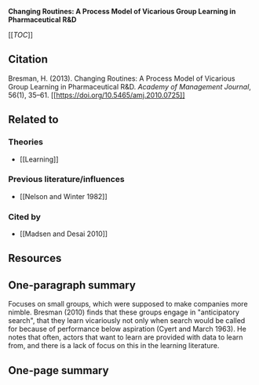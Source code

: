**Changing Routines: A Process Model of Vicarious Group Learning in Pharmaceutical R&D**

[[_TOC_]]

## Citation
Bresman, H. (2013). Changing Routines: A Process Model of Vicarious Group Learning in Pharmaceutical R&D. *Academy of Management Journal*, 56(1), 35–61. [[https://doi.org/10.5465/amj.2010.0725]]

## Related to

### Theories
* [[Learning]]

### Previous literature/influences
* [[Nelson and Winter 1982]]

### Cited by
* [[Madsen and Desai 2010]]

## Resources

## One-paragraph summary

Focuses on small groups, which were supposed to make companies more nimble. Bresman (2010) finds that these groups engage in "anticipatory search", that they learn vicariously not only when search would be called for because of performance below aspiration (Cyert and March 1963). He notes that often, actors that want to learn are provided with data to learn from, and there is a lack of focus on this in the learning literature.

## One-page summary